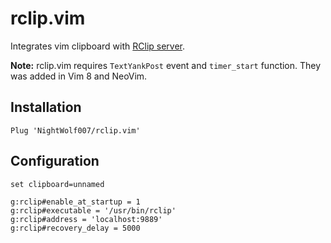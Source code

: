 # rclip.vim
Integrates vim clipboard with [RClip server](https://github.com/NightWolf007/rclip).

**Note:** rclip.vim requires `TextYankPost` event and `timer_start` function.
They was added in Vim 8 and NeoVim.

## Installation

```
Plug 'NightWolf007/rclip.vim'
```

## Configuration

```
set clipboard=unnamed

g:rclip#enable_at_startup = 1
g:rclip#executable = '/usr/bin/rclip'
g:rclip#address = 'localhost:9889'
g:rclip#recovery_delay = 5000
```
